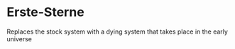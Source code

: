 # Erste-Sterne
Replaces the stock system with a dying system that takes place in the early universe
